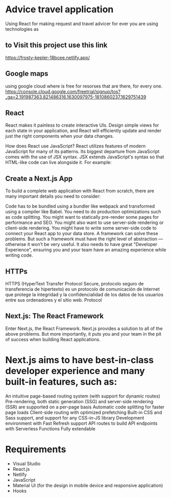 # Advice travel application 
Using React for making request and travel advicer for ever you are using technologies as 

## to Visit this project use this link 
https://frosty-kepler-18bcee.netlify.app/


## Google maps
using google cloud where is free for resorses that are there, for every one.
https://console.cloud.google.com/freetrial/signup/tos?_ga=2.191987363.821486316.1630097975-1810860237.1629751439

## React 

React makes it painless to create interactive UIs. Design simple views for each state in your application, and React will efficiently update and render just the right components when your data changes.

How does React use JavaScript?
React utilizes features of modern JavaScript for many of its patterns. Its biggest departure from JavaScript comes with the use of JSX syntax. JSX extends JavaScript's syntax so that HTML-like code can live alongside it. For example:
## Create a Next.js App
To build a complete web application with React from scratch, there are many important details you need to consider:

Code has to be bundled using a bundler like webpack and transformed using a compiler like Babel.
You need to do production optimizations such as code splitting.
You might want to statically pre-render some pages for performance and SEO. You might also want to use server-side rendering or client-side rendering.
You might have to write some server-side code to connect your React app to your data store.
A framework can solve these problems. But such a framework must have the right level of abstraction — otherwise it won’t be very useful. It also needs to have great "Developer Experience", ensuring you and your team have an amazing experience while writing code.
## HTTPs

HTTPS (HyperText Transfer Protocol Secure, protocolo seguro de transferencia de hipertexto) es un protocolo de comunicación de Internet que protege la integridad y la confidencialidad de los datos de los usuarios entre sus ordenadores y el sitio web.
Protocol 

## Next.js: The React Framework
Enter Next.js, the React Framework. Next.js provides a solution to all of the above problems. But more importantly, it puts you and your team in the pit of success when building React applications.

# Next.js aims to have best-in-class developer experience and many built-in features, such as:

An intuitive page-based routing system (with support for dynamic routes)
Pre-rendering, both static generation (SSG) and server-side rendering (SSR) are supported on a per-page basis
Automatic code splitting for faster page loads
Client-side routing with optimized prefetching
Built-in CSS and Sass support, and support for any CSS-in-JS library
Development environment with Fast Refresh support
API routes to build API endpoints with Serverless Functions
Fully extendable

# Requirements
* Visual Studio
* React.js
* Netlify
* JavaScript
* Material UI (for the design in mobile device and responsive application)
* Hooks


